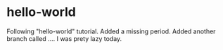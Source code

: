 # hello-world
Following "hello-world" tutorial.
Added a missing period.
Added another branch called ....
I was prety lazy today.
